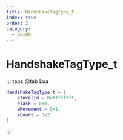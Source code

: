 ```yaml
---
title: HandshakeTagType_t
index: true
order: 2
category:
  - Guide
---
```


# HandshakeTagType_t
::: tabs
@tab Lua
```lua
HandshakeTagType_t = {
    eInvalid = 0xffffffff,
    eTask = 0x0,
    eMovement = 0x1,
    eCount = 0x2
}
```
:::